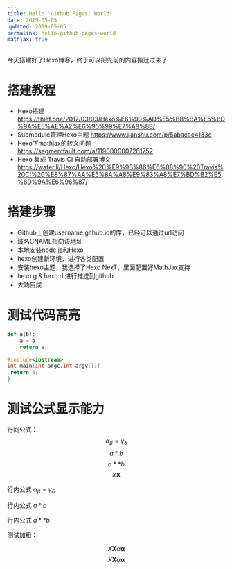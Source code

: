 ```yaml
---
title: Hello 'Github Pages' World!
date: 2019-05-05
updated: 2019-05-05
permalink: hello-github-pages-world
mathjax: true
---
```


今天搭建好了Hexo博客，终于可以把先前的内容搬迁过来了

# 搭建教程

* Hexo搭建 https://thief.one/2017/03/03/Hexo%E6%90%AD%E5%BB%BA%E5%8D%9A%E5%AE%A2%E6%95%99%E7%A8%8B/
* Submodule管理Hexo主题 https://www.jianshu.com/p/5abacac4133c
* Hexo下mathjax的转义问题 https://segmentfault.com/a/1190000007261752
* Hexo 集成 Travis CI 自动部署博文 https://wafer.li/Hexo/Hexo%20%E9%9B%86%E6%88%90%20Travis%20CI%20%E8%87%AA%E5%8A%A8%E9%83%A8%E7%BD%B2%E5%8D%9A%E6%96%87/

# 搭建步骤

* Github上创建username.github.io的库，已经可以通过url访问
* 域名CNAME指向该地址
* 本地安装node.js和Hexo
* hexo创建新环境，进行各类配置
* 安装hexo主题，我选择了Hexo NexT，里面配置好MathJax支持
* hexo g & hexo d 进行推送到github
* 大功告成

# 测试代码高亮
```python
def a(b):
    a = b
    return a
```
```C++
#include<iostream>
int main(int argc,int argv[]){
 return 0;
}
```

# 测试公式显示能力

行间公式：
$$\alpha_\beta=\gamma_\delta$$
$$a*b$$
$$a**b$$
$$X \boldsymbol{X}$$

行内公式 $\alpha_\beta=\gamma_\delta$

行内公式 $a*b$

行内公式 $a**b$

测试加粗：

$$X \pmb{X} \alpha \pmb{\alpha}$$
$$X\boldsymbol{X} \alpha\boldsymbol{\alpha}$$
